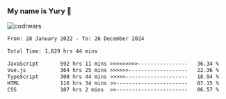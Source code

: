 ### My name is Yury 👋 
![codrwars](https://www.codewars.com/users/litury/badges/micro) 


<!--START_SECTION:waka-->

```txt
From: 28 January 2022 - To: 26 December 2024

Total Time: 1,629 hrs 44 mins

JavaScript       592 hrs 11 mins >>>>>>>>>----------------   36.34 %
Vue.js           364 hrs 25 mins >>>>>>-------------------   22.36 %
TypeScript       308 hrs 44 mins >>>>>--------------------   18.94 %
HTML             116 hrs 34 mins >>-----------------------   07.15 %
CSS              107 hrs 2 mins  >>-----------------------   06.57 %
```

<!--END_SECTION:waka-->

